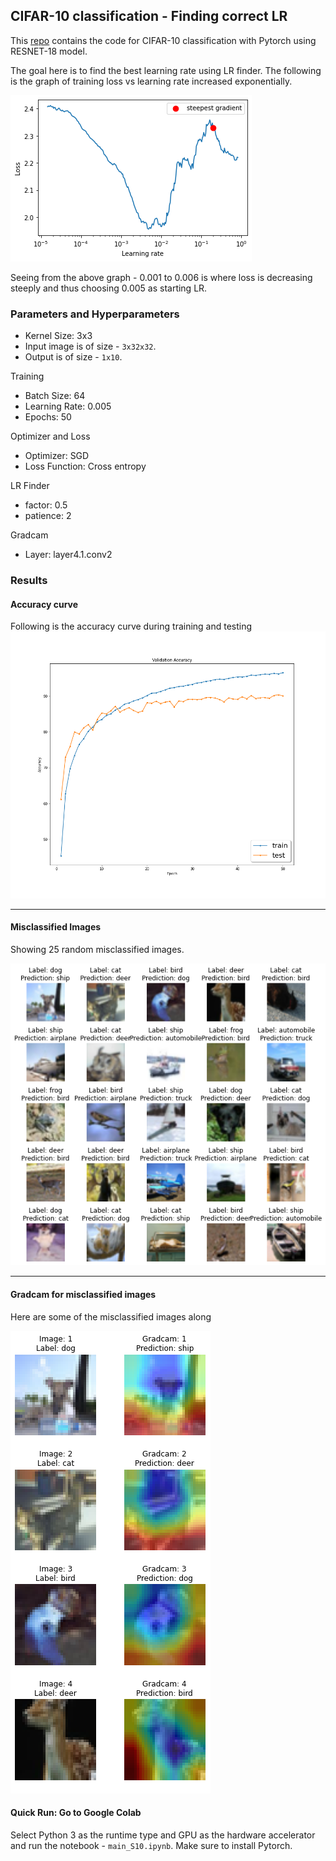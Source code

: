## CIFAR-10 classification - Finding correct LR

This [repo](https://github.com/namanphy/EVA5/blob/main/S10) contains the code for 
CIFAR-10 classification with Pytorch using RESNET-18 model.


The goal here is to find the best learning rate using LR finder. The following 
is the graph of training loss vs learning rate increased exponentially.

![loss_vs_lr](https://github.com/namanphy/EVA5/blob/main/S10/images/loss_vs_lr.png)

Seeing from the above graph - 0.001 to 0.006 is where loss is decreasing steeply
and thus choosing 0.005 as starting LR.


### Parameters and Hyperparameters
- Kernel Size: 3x3
- Input image is of size - `3x32x32`.
- Output is of size - `1x10`.

Training
- Batch Size: 64
- Learning Rate: 0.005
- Epochs: 50

Optimizer and Loss
- Optimizer: SGD
- Loss Function: Cross entropy

LR Finder
- factor: 0.5
- patience: 2

Gradcam
- Layer: layer4.1.conv2


### Results

#### Accuracy curve
Following is the accuracy curve during training and testing 
![accuracy](https://github.com/namanphy/EVA5/blob/main/S10/images/accuracy.png)

--------

#### Misclassified Images
Showing 25 random misclassified images.

![misclassified images](https://github.com/namanphy/EVA5/blob/main/S10/images/incorrect_predictions.png)

---------

#### Gradcam for misclassified images
Here are some of the misclassified images along 

![grad images](https://github.com/namanphy/EVA5/blob/main/S10/images/incorrect_predictions_gradcam_sample.png)


#### Quick Run: Go to Google Colab
Select Python 3 as the runtime type and GPU as the hardware accelerator and run the notebook - `main_S10.ipynb`.
Make sure to install Pytorch.
